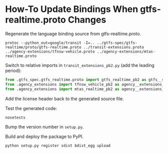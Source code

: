 # How-To Update Bindings When gtfs-realtime.proto Changes

Regenerate the language binding source from gtfs-realtime.proto.

```
protoc --python_out=google/transit -I=.. ../gtfs-spec/gtfs-realtime/proto/gtfs-realtime.proto ../transit-extensions.proto ../agency-extensions/tfnsw-vehicle.proto ../agency-extensions/mtas-realtime.proto
```

Switch to relative imports in `transit_extensions_pb2.py` (add the leading period):

```python
from .gtfs_spec.gtfs_realtime.proto import gtfs_realtime_pb2 as gtfs__spec_dot_gtfs__realtime_dot_proto_dot_gtfs__realtime__pb2
from .agency_extensions import tfnsw_vehicle_pb2 as agency__extensions_dot_tfnsw__vehicle__pb2
from .agency_extensions import mtas_realtime_pb2 as agency__extensions_dot_mtas__realtime__pb2
```


Add the license header back to the generated source file.

Test the generated code:

```
nosetests
````

Bump the version number in `setup.py`.

Build and deploy the package to PyPI.

```
python setup.py register sdist bdist_egg upload
```
